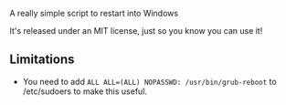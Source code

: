 A really simple script to restart into Windows

It's released under an MIT license, just so you know you can use it!

## Limitations

* You need to add `ALL ALL=(ALL) NOPASSWD: /usr/bin/grub-reboot` to /etc/sudoers to make this useful.
